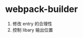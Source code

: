 <!--
 * @Author: tangzhicheng
 * @Date: 2021-05-28 11:48:30
 * @LastEditors: tangzhicheng
 * @LastEditTime: 2021-06-15 10:47:18
 * @Description: file content
-->

# webpack-builder

1. 修改 entry 的合理性
2. 控制 libary 输出位置
